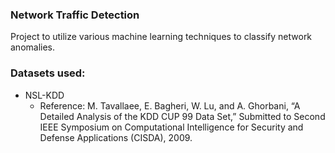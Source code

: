 ### Network Traffic Detection
Project to utilize various machine learning techniques to classify network anomalies. 


### Datasets used:

- NSL-KDD
    - Reference: M. Tavallaee, E. Bagheri, W. Lu, and A. Ghorbani, “A Detailed Analysis of the KDD CUP 99 Data Set,” Submitted to Second IEEE Symposium on Computational Intelligence for Security and Defense Applications (CISDA), 2009.
